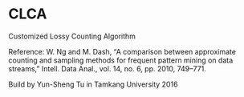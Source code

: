 # CLCA
Customized Lossy Counting Algorithm

Reference:
W. Ng and M. Dash, “A comparison between approximate counting and sampling methods for frequent pattern mining on data streams,” Intell. Data Anal., vol. 14, no. 6, pp. 2010, 749–771.

Build by Yun-Sheng Tu  in Tamkang University 2016
